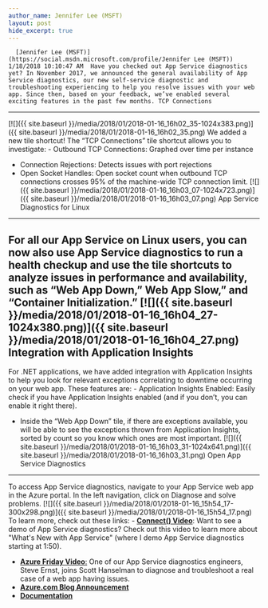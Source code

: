 ```yaml
---
author_name: Jennifer Lee (MSFT)
layout: post
hide_excerpt: true
---
```

      [Jennifer Lee (MSFT)](https://social.msdn.microsoft.com/profile/Jennifer Lee (MSFT))  1/18/2018 10:10:47 AM  Have you checked out App Service diagnostics yet? In November 2017, we announced the general availability of App Service diagnostics, our new self-service diagnostic and troubleshooting experiencing to help you resolve issues with your web app. Since then, based on your feedback, we’ve enabled several exciting features in the past few months. TCP Connections
---------------

 [![]({{ site.baseurl }}/media/2018/01/2018-01-16_16h02_35-1024x383.png)]({{ site.baseurl }}/media/2018/01/2018-01-16_16h02_35.png) We added a new tile shortcut! The “TCP Connections” tile shortcut allows you to investigate:  - Outbound TCP Connections: Graphed over time per instance
 - Connection Rejections: Detects issues with port rejections
 - Open Socket Handles: Open socket count when outbound TCP connections crosses 95% of the machine-wide TCP connection limit.
  [![]({{ site.baseurl }}/media/2018/01/2018-01-16_16h03_07-1024x723.png)]({{ site.baseurl }}/media/2018/01/2018-01-16_16h03_07.png) App Service Diagnostics for Linux
---------------------------------

 For all our App Service on Linux users, you can now also use App Service diagnostics to run a health checkup and use the tile shortcuts to analyze issues in performance and availability, such as “Web App Down,” Web App Slow,” and “Container Initialization.” [![]({{ site.baseurl }}/media/2018/01/2018-01-16_16h04_27-1024x380.png)]({{ site.baseurl }}/media/2018/01/2018-01-16_16h04_27.png) Integration with Application Insights
-------------------------------------

 For .NET applications, we have added integration with Application Insights to help you look for relevant exceptions correlating to downtime occurring on your web app. These features are:  - Application Insights Enabled: Easily check if you have Application Insights enabled (and if you don’t, you can enable it right there).
 - Inside the “Web App Down” tile, if there are exceptions available, you will be able to see the exceptions thrown from Application Insights, sorted by count so you know which ones are most important.
  [![]({{ site.baseurl }}/media/2018/01/2018-01-16_16h03_31-1024x641.png)]({{ site.baseurl }}/media/2018/01/2018-01-16_16h03_31.png) Open App Service Diagnostics
----------------------------

 To access App Service diagnostics, navigate to your App Service web app in the Azure portal. In the left navigation, click on Diagnose and solve problems. [![]({{ site.baseurl }}/media/2018/01/2018-01-16_15h54_17-300x298.png)]({{ site.baseurl }}/media/2018/01/2018-01-16_15h54_17.png) To learn more, check out these links:  - **[Connect() Video](https://channel9.msdn.com/events/Connect/2017/T115?term=what%27s%20new%20with%20azure%20app%20service)**: Want to see a demo of App Service diagnostics? Check out this video to learn more about "What's New with App Service" (where I demo App Service diagnostics starting at 1:50).
 - [**Azure Friday Video**](https://channel9.msdn.com/Shows/Azure-Friday/Azure-App-Service-Diagnostic-and-Troubleshooting-Experience)[:](https://channel9.msdn.com/Shows/Azure-Friday/Azure-App-Service-Diagnostic-and-Troubleshooting-Experience) One of our App Service diagnostics engineers, Steve Ernst, joins Scott Hanselman to diagnose and troubleshoot a real case of a web app having issues.
 - **[Azure.com Blog Announcement](https://azure.microsoft.com/en-us/blog/announcing-the-general-availability-of-azure-app-service-diagnostics/)**
 - **[Documentation](https://aka.ms/diagnostics)**
       